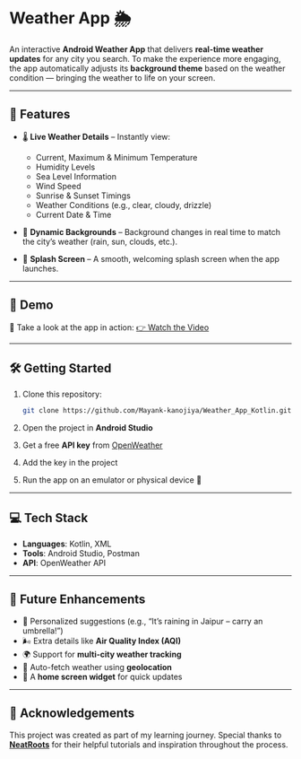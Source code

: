 # Weather App 🌦️

An interactive **Android Weather App** that delivers **real-time weather updates** for any city you search. To make the experience more engaging, the app automatically adjusts its **background theme** based on the weather condition — bringing the weather to life on your screen.

---

## 🚀 Features

* 🌡️ **Live Weather Details** – Instantly view:

  * Current, Maximum & Minimum Temperature
  * Humidity Levels
  * Sea Level Information
  * Wind Speed
  * Sunrise & Sunset Timings
  * Weather Conditions (e.g., clear, cloudy, drizzle)
  * Current Date & Time

* 🎨 **Dynamic Backgrounds** – Background changes in real time to match the city’s weather (rain, sun, clouds, etc.).

* 🌟 **Splash Screen** – A smooth, welcoming splash screen when the app launches.

---

## 📸 Demo

🎥 Take a look at the app in action:
[👉 Watch the Video](https://drive.google.com/file/d/1-DnGHpoDfd5f3TY-FzI7clz3M9CHHQHi/view?usp=sharing)

---

## 🛠️ Getting Started

1. Clone this repository:

   ```bash
   git clone https://github.com/Mayank-kanojiya/Weather_App_Kotlin.git
   ```
2. Open the project in **Android Studio**
3. Get a free **API key** from [OpenWeather](https://openweathermap.org/)
4. Add the key in the project
5. Run the app on an emulator or physical device 🚀

---

## 💻 Tech Stack

* **Languages**: Kotlin, XML
* **Tools**: Android Studio, Postman
* **API**: OpenWeather API

---

## 📝 Future Enhancements

* 🌂 Personalized suggestions (e.g., “It’s raining in Jaipur – carry an umbrella!”)
* 🌬️ Extra details like **Air Quality Index (AQI)**
* 🌍 Support for **multi-city weather tracking**
* 📍 Auto-fetch weather using **geolocation**
* 📱 A **home screen widget** for quick updates

---

## 🙌 Acknowledgements

This project was created as part of my learning journey. Special thanks to **[NeatRoots](https://www.youtube.com/@NeatRoots)** for their helpful tutorials and inspiration throughout the process.


